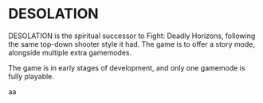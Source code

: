 # DESOLATION

DESOLATION is the spiritual successor to Fight: Deadly Horizons, following the same top-down shooter style it had. The game is to offer a story mode, alongside multiple extra gamemodes.

The game is in early stages of development, and only one gamemode is fully playable.

aa